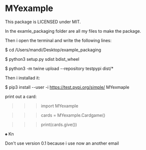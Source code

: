 # MYexample
This package is LICENSED under MIT. 

In the examle_packaging folder are all my files to make the package.

Then i open the terminal and write the following lines:

$ cd /Users/mandi/Desktop/example_packaging   

$ python3 setup.py sdist bdist_wheel       

$ python3 -m twine upload --repository testpypi dist/*

Then i installad it:

$ pip3 install --user -i https://test.pypi.org/simple/ MYexmaple

print out a card:

>>> import MYexample 

>>> cards = MYexample.Cardgame()

>>> print(cards.give())

♠ Kn

Don't use version 0.1 because i use now an another email
